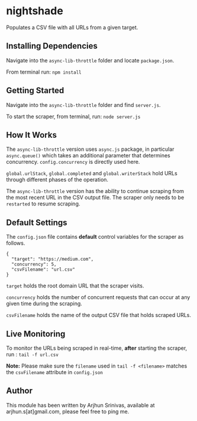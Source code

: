 # nightshade
Populates a CSV file with all URLs from a given target.

## Installing Dependencies
Navigate into the `async-lib-throttle` folder and locate `package.json`.

From terminal run: `npm install`

## Getting Started
Navigate into the `async-lib-throttle` folder and find `server.js`.

To start the scraper, from terminal, run: `node server.js`

## How It Works
The `async-lib-throttle` version uses `async.js` package, in particular `async.queue()` which takes an additional parameter that determines concurrency. `config.concurrency` is directly used here.

`global.urlStack`, `global.completed` and `global.writerStack` hold URLs through different phases of the operation.

The `async-lib-throttle` version has the ability to continue scraping from the most recent URL in the CSV output file. The scraper only needs to be `restarted` to resume scraping.

## Default Settings
The `config.json` file contains **default** control variables for the scraper as follows.
```
{
  "target": "https://medium.com",
  "concurrency": 5,
  "csvFilename": "url.csv"
}
```
`target` holds the root domain URL that the scraper visits.

`concurrency` holds the number of concurrent requests that can occur at any given time during the scraping.

`csvFilename` holds the name of the output CSV file that holds scraped URLs.

## Live Monitoring
To monitor the URLs being scraped in real-time, **after** starting the scraper, run :
`tail -f url.csv`

**Note:** Please make sure the `filename` used in `tail -f <filename>` matches the `csvFilename` attribute in `config.json`

## Author
This module has been written by Arjhun Srinivas, available at arjhun.s[at]gmail.com, please feel free to ping me.
